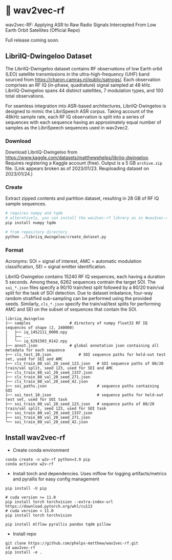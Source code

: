 # 📡 wav2vec-rf
wav2vec-RF: Applying ASR to Raw Radio Signals Intercepted From Low Earth Orbit Satellites (Official Repo)

Full release coming soon.


## LibriIQ-Dwingeloo Dataset
The LibriIQ-Dwingeloo dataset contains RF observations of low Earth orbit (LEO) satellite transmissions in the ultra-high-frequency (UHF) band sourced from https://charon.camras.nl/public/satnogs/. Each observation comprises an RF IQ (in-phase, quadrature) signal sampled at 48 kHz. LibriIQ-Dwingeloo spans 44 distinct satellites, 7 modulation types, and 100 total observations.

For seamless integration into ASR-based architectures, LibriIQ-Dwingeloo is designed to mimic the LibriSpeech ASR corpus. Taking account of the 48kHz sample rate, each RF IQ observation is split into a series of sequences with each sequence having an approximately equal number of samples as the LibriSpeech sequences used in wav2vec2.

### Download
Download LibriIQ-Dwingeloo from https://www.kaggle.com/datasets/matthewphelps/libriiq-dwingeloo. Requires registering a Kaggle account (free). Output is a 5 GB `archive.zip` file. (Link appears broken as of 2023/01/23. Reuploading dataset on 2023/01/24.)

### Create
Extract zipped contents and partition dataset, resulting in 28 GB of RF IQ sample sequences.
```python
# requires numpy and tqdm
# alteratively, you can install the wav2vec-rf library as in #wav2vec-rf Installation
pip install numpy tqdm

# from repository directory
python ./libriiq_dwingeloo/create_dataset.py
```

### Format
Acronyms: SOI = signal of interest, AMC = automatic modulation classification, SEI = signal emitter identification.

LibriIQ-Dwingeloo contains 15240 RF IQ sequences, each having a duration 5 seconds. Among these, 6262 sequences contrain the target SOI. The `soi_*.json` files specify a 90/10 train/test split followed by a 80/20 train/val split for the task of SOI detection. Due to dataset imbalance, four-way random stratified sub-sampling can be performed using the provided seeds. Similarly, `cls_*.json` specify the train/val/test splits for performing AMC and SEI on the subset of sequences that contain the SOI.
```
libriiq_dwingeloo
├── samples  				# directory of numpy float32 RF IQ sequences of shape (2, 240000)
│   ├── iq_1452111_0000.npy
│   ├── ...
│   └── iq_6291503_0142.npy
├── annot.json  			# global annotation json containing all metadata for each sequence
├── cls_test_10.json  			# SOI sequence paths for held-out test set, used for SEI and AMC
├── cls_train_80_val_20_seed_123.json   # SOI sequence paths of 80/20 train/val split, seed 123, used for SEI and AMC
├── cls_train_80_val_20_seed_1337.json
├── cls_train_80_val_20_seed_271.json
├── cls_train_80_val_20_seed_42.json
├── soi_paths.json                      # sequence paths containing SOI
├── soi_test_10.json                    # sequence paths for held-out test set, used for SOI task
├── soi_train_80_val_20_seed_123.json   # sequence paths of 80/20 train/val split, seed 123, used for SOI task
├── soi_train_80_val_20_seed_1337.json
├── soi_train_80_val_20_seed_271.json
└── soi_train_80_val_20_seed_42.json
```

## Install wav2vec-rf
* Create conda environment
```
conda create -n w2v-rf python=3.9 pip
conda activate w2v-rf
```
* Install torch and dependencies. Uses mlflow for logging artifacts/metrics and pyrallis for easy config management
```
pip install -U pip

# cuda version >= 11.0
pip install torch torchvision --extra-index-url https://download.pytorch.org/whl/cu113
# cuda version < 11.0
pip install torch torchvision

pip install mlflow pyrallis pandas tqdm pillow
```

* Install repo
```
git clone https://github.com/phelps-matthew/wav2vec-rf.git
cd wav2vec-rf
pip install -e .
```

